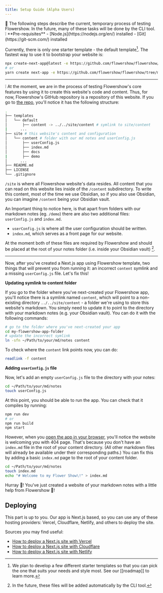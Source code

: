 ```yaml
---
title: Setup Guide (Alpha Users)
---
```


<div className="border-2 border-slate-400 rounded-md px-4 mb-2">
🚧 The following steps describe the current, temporary process of testing Flowershow. In the future, many of these tasks will be done by the CLI tool.
</div>

<div className="border-2 border-slate-400 rounded-md px-4 pb-3 mb-3">
❕ **Pre-requisites**
- [Node.js](https://nodejs.org/en/) installed
- [Git](https://git-scm.com/) installed
</div>

Currently, there is only one starter template - the default template[^2]. The fastest way to use it to bootstrap your website is:
[^2]: We plan to develop a few different starter templates so that you can pick the one that suits your needs and style most. See our [[roadmap]] to learn more.

```bash
npx create-next-app@latest -e https://github.com/flowershow/flowershow/tree/main/templates/default
# or
yarn create next-app -e https://github.com/flowershow/flowershow/tree/main/templates/default
```

---

❕ At the moment, we are in the process of testing Flowershow's core features by using it to create this website's code and content. Thus, for now, Flowershow's GitHub repository is a repository of this website. If you go to [the repo](https://github.com/flowershow/flowershow), you'll notice it has the following structure:

```bash
.
├── templates
│   └── default
│       ├── content -> ../../site/content # symlink to site/content
|      ...
├── site # this website's content and configuration
│   └── content # folder with our md notes and userConfig.js
│       ├── userConfig.js
│       ├── index.md
│       ├── docs
|       ├── demo
│      ...
├── README.md
├── LICENSE
└── .gitignore
```

`/site` is where all Flowershow website's data resides. All content that you can read on this website lies inside of the `/content` subdirectory. To write this content, most of the time we use Obsidian, so if you also use Obsidian, you can imagine `/content` being your Obsidian vault.

An Important thing to notice here, is that apart from folders with our markdown notes (eg. `/demo`) there are also two additional files: `userConfig.js` and `index.md`.

- `userConfig.js` is where all the user configuration should be written.
- `index.md`, which serves as a front page for our website.

At the moment both of these files are required by Flowershow and should be placed at the root of your notes folder (i.e. inside your Obsidian vault) [^3].
[^3]: In the future, these files will be added automatically by the CLI tool.

---

Now, after you've created a Next.js app using Flowershow template, two things that will prevent you from running it: an incorrect `content` symlink and a missing `userConfig.js` file. Let's fix this!

**Updating symlink to content folder**

If you go to the folder where you've next-created your Flowershow app, you'll notice there is a symlink named `content`, which will point to a non-existing directory `../../site/content` - a folder we're using to store this website's markdown. You simply need to update it to point to the directory with your markdown notes (e.g. your Obsidian vault). You can do it with the following commands:

```bash
# go to the folder where you've next-created your app
cd my-flowershow-app-folder
# update the incorrect symlink
ln -sfn ~/Path/to/your/md/notes content
```

To check where the `content` link points now, you can do:

```bash
readlink -f content
```

**Adding `userConfig.js` file**

Now, let's add an empty `userConfig.js` file to the directory with your notes:

```bash
cd ~/Path/to/your/md/notes
touch userConfig.js
```

At this point, you should be able to run the app. You can check that it compiles by running:

```bash
npm run dev
# or
npm run build
npm start
```

However, when you [open the app in your browser](http://localhost:3000/), you'll notice the website is welcoming you with 404 page. That's because you don't have an `index.md` file in the root of your content directory. (All other markdown files will already be available under their corresponding paths.) You can fix this by adding a basic `index.md` page to the root of your content folder.

```bash
cd ~/Path/to/your/md/notes
touch index.md
echo "# Welcome to my Flower Show\!" > index.md
```

Hurray 🎊! You've just created a website of your markdown notes with a little help from Flowershow 🌷!

## Deploying

This part is up to you. Our app is Next.js based, so you can use any of these hosting providers: Vercel, Cloudflare, Netlify, and others to deploy the site.

Sources you may find useful:

- [How to deploy a Next.js site with Vercel](https://vercel.com/guides/deploying-nextjs-with-vercel)
- [How to deploy a Next.js site with Cloudflare](https://developers.cloudflare.com/pages/framework-guides/deploy-a-nextjs-site/)
- [How to deploy a Next.js site with Netlify](https://www.netlify.com/blog/2020/11/30/how-to-deploy-next.js-sites-to-netlify/)
